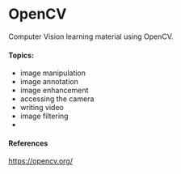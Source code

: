 # OpenCV

Computer Vision learning material using OpenCV. 

#### Topics:

- image manipulation
- image annotation
- image enhancement
- accessing the camera
- writing video
- image filtering
- 

#### References

https://opencv.org/
